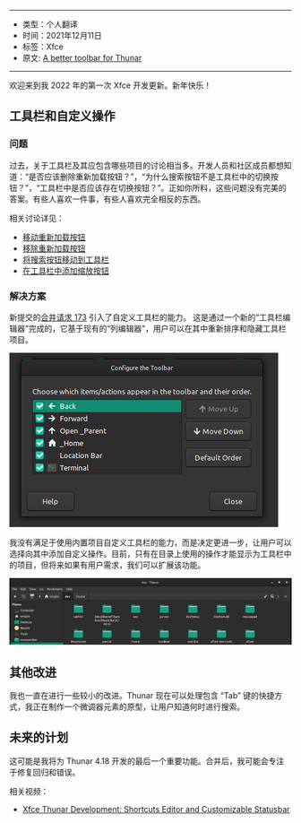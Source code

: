 ----

- 类型：个人翻译
- 时间：2021年12月11日
- 标签：Xfce
- 原文: [A better toolbar for Thunar](http://users.uoa.gr/~sdi1800073/sources/xfce_blog10.html)

----

欢迎来到我 2022 年的第一次 Xfce 开发更新。新年快乐！

## 工具栏和自定义操作

### 问题

过去，关于工具栏及其应包含哪些项目的讨论相当多。开发人员和社区成员都想知道：“是否应该删除重新加载按钮？”，“为什么搜索按钮不是工具栏中的切换按钮？”，“工具栏中是否应该存在切换按钮？”。正如你所料，这些问题没有完美的答案。有些人喜欢一件事，有些人喜欢完全相反的东西。

相关讨论详见：

- [移动重新加载按钮](https://gitlab.xfce.org/xfce/thunar/-/merge_requests/99)
- [移除重新加载按钮](https://gitlab.xfce.org/xfce/thunar/-/merge_requests/125)
- [将搜索按钮移动到工具栏](https://gitlab.xfce.org/xfce/thunar/-/issues/621)
- [在工具栏中添加缩放按钮](https://bugzilla.xfce.org/show_bug.cgi?id=11589)

### 解决方案

新提交的[合并请求 173](https://gitlab.xfce.org/xfce/thunar/-/merge_requests/173) 引入了自定义工具栏的能力。 这是通过一个新的“工具栏编辑器”完成的，它基于现有的“列编辑器”，用户可以在其中重新排序和隐藏工具栏项目。

![1](./../photo/toolbar_editor.png)

我没有满足于使用内置项目自定义工具栏的能力，而是决定更进一步，让用户可以选择向其中添加自定义操作。目前，只有在目录上使用的操作才能显示为工具栏中的项目，但将来如果有用户需求，我们可以扩展该功能。

![2](./../photo/toolbar.png)

## 其他改进

我也一直在进行一些较小的改进。Thunar 现在可以处理包含 “Tab” 键的快捷方式，我正在制作一个微调器元素的原型，让用户知道何时进行搜索。

## 未来的计划

这可能是我将为 Thunar 4.18 开发的最后一个重要功能。合并后，我可能会专注于修复回归和错误。

相关视频：
- [Xfce Thunar Development: Shortcuts Editor and Customizable Statusbar](https://www.youtube.com/watch?v=sL6lXPnN9CM)